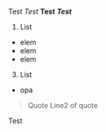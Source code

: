 Test
*Test*
**Test**
***Test***

1. List
  - elem
  - elem
  - elem
3. List
  * opa

> Quote
> Line2 of quote

Test
